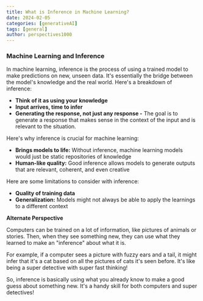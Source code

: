```yaml
---
title: What is Inference in Machine Learning?
date: 2024-02-05
categories: [generativeAI]
tags: [general]
author: perspectives1000
---
```


### Machine Learning and Inference

In machine learning, inference is the process of using a trained model to make predictions on new, unseen data. It's essentially the bridge between the model's knowledge and the real world. Here's a breakdown of inference:

- **Think of it as using your knowledge**
- **Input arrives, time to infer**
- **Generating the response,  not just any response -** The goal is to generate a response that makes sense in the context of the input and is relevant to the situation.

Here's why inference is crucial for machine learning:

- **Brings models to life:** Without inference, machine learning models would just be static repositories of knowledge
- **Human-like quality:** Good inference allows models to generate outputs that are relevant, coherent, and even creative

Here are some limitations to consider with inference:

- **Quality of training data**
- **Generalization:** Models might not always be able to apply the learnings to a different context

**Alternate Perspective**

Computers can be trained on a lot of information, like pictures of animals or stories. Then, when they see something new, they can use what they learned to make an "inference" about what it is.

For example, if a computer sees a picture with fuzzy ears and a tail, it might infer that it's a cat based on all the pictures of cats it's seen before. It's like being a super detective with super fast thinking!

So, inference is basically using what you already know to make a good guess about something new. It's a handy skill for both computers and super detectives!

